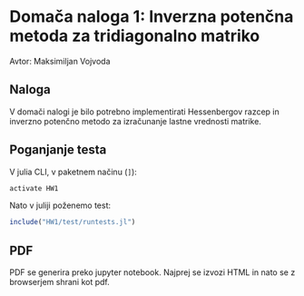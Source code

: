 # Domača naloga 1: Inverzna potenčna metoda za tridiagonalno matriko

Avtor: Maksimiljan Vojvoda


## Naloga

V domači nalogi je bilo potrebno implementirati Hessenbergov razcep in inverzno potenčno metodo za izračunanje lastne vrednosti matrike.

## Poganjanje testa

V julia CLI, v paketnem načinu (`]`):
```jl
activate HW1
```

Nato v juliji poženemo test:
```jl
include("HW1/test/runtests.jl")
```

## PDF

PDF se generira preko jupyter notebook.
Najprej se izvozi HTML in nato se z browserjem shrani kot pdf.


